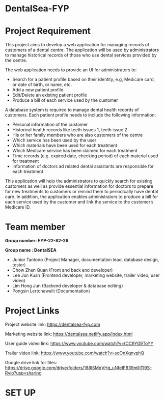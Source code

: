 # DentalSea-FYP 

# Project Requirement
This project aims to develop a web application for managing records of
customers of a dental centre. The application will be used by administrators to
manage historical records of those who use dental services provided by the
centre.

The web application needs to provide an UI for administrators to:
- Search for a patient profile based on their identity, e.g, Medicare card,
or date of birth, or name, etc.
- Add a new patient profile
- Edit/Delete an existing patient profile
- Produce a bill of each service used by the customer

A database system is required to manage dental health records of customers.
Each patient profile needs to include the following information:
- Personal information of the customer
- Historical health records like teeth issues 1, teeth issue 2
- His or her family members who are also customers of the centre
- Which service has been used by the user
- Which materials have been used for each treatment
- Which Medicare service has been claimed for each treatment
- Time records (e.g. expired date, checking period) of each material used
for treatment
- Information of doctors ad related dental assistants are responsible for
each treatment

This application will help the administrators to quickly search for existing
customers as well as provide essential information for doctors to prepare for
new treatments to customers or remind them to periodically have dental care.
In addition, the application enables administrators to produce a bill for each
service used by the customer and link the service to the customer’s Medicare
ID.

# Team member
**Group number: FYP-22-S2-26**

**Group name : DentalSEA**
* Junior Tantono (Project Manager, documentation lead, database design, tester)
* Chow Zhen Quan (Front and back end developer)
* Lee Jun Kuan (Frontend developer, marketing website, trailer video, user video)
* Lim Hong Jun (Backend developer & database editing)
* Pongsin Lertchawalit (Documentation)

# Project Links
Project website link: https://dentalsea-fyp.com

Marketing website link: https://dentalsea.netlify.app/index.html

User guide video link: https://www.youtube.com/watch?v=tCC9YG9ToYY

Trailer video link: https://www.youtube.com/watch?v=soOnXqnvphQ

Google drive link for files: https://drive.google.com/drive/folders/168I5MqVHq_uNfeIF839mlIlTl9S-Ryio?usp=sharing

# SET UP





